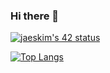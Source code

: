 ### Hi there 👋

<!--
**skuro96/skuro96** is a ✨ _special_ ✨ repository because its `README.md` (this file) appears on your GitHub profile.

Here are some ideas to get you started:

- 🔭 I’m currently working on ...
- 🌱 I’m currently learning ...
- 👯 I’m looking to collaborate on ...
- 🤔 I’m looking for help with ...
- 💬 Ask me about ...
- 📫 How to reach me: ...
- 😄 Pronouns: ...
- ⚡ Fun fact: ...
-->

[![jaeskim's 42 status](https://badge42.herokuapp.com/api/stats/skurosu?cursus=42cursus)](https://github.com/JaeSeoKim/badge42)

[![Top Langs](https://github-readme-stats.vercel.app/api/top-langs/?username=skuro96&layout=compact&theme=dark)](https://github.com/anuraghazra/github-readme-stats)
